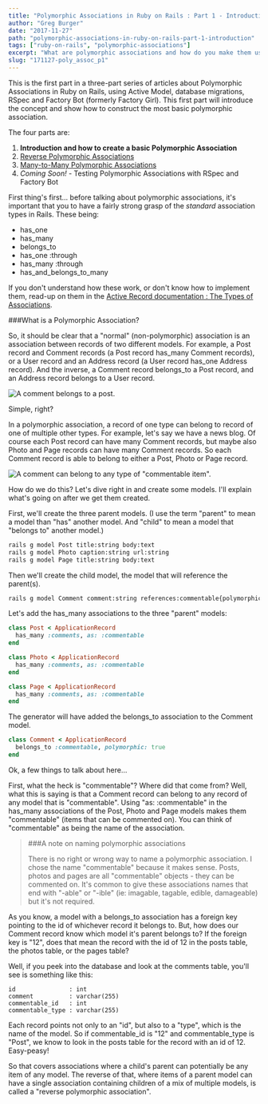 ```yaml
---
title: "Polymorphic Associations in Ruby on Rails : Part 1 - Introduction"
author: "Greg Burger"
date: "2017-11-27"
path: "polymorphic-associations-in-ruby-on-rails-part-1-introduction"
tags: ["ruby-on-rails", "polymorphic-associations"]
excerpt: "What are polymorphic associations and how do you make them using ActiveModel in Ruby on Rails."
slug: "171127-poly_assoc_p1"
---
```


This is the first part in a three-part series of articles about Polymorphic Associations in Ruby on Rails, using Active Model, database migrations, RSpec and Factory Bot (formerly Factory Girl). This first part will introduce the concept and show how to construct the most basic polymorphic association.

The four parts are:

1. **Introduction and how to create a basic Polymorphic Association**
2. [Reverse Polymorphic Associations](https://99linesofcode.com/polymorphic-associations-in-ruby-on-rails-part-2-reverse-polymorphic-associations)
3. [Many-to-Many Polymorphic Associations](https://99linesofcode.com/polymorphic-associations-in-ruby-on-rails-part-3-many-to-many-polymorphic-associations)
4. _Coming Soon!_ - Testing Polymorphic Associations with RSpec and Factory Bot

First thing's first... before talking about polymorphic associations, it's important that you to have a fairly strong grasp of the <em>standard</em> association types in Rails. These being:

* has\_one
* has_many
* belongs\_to
* has_one :through
* has_many :through
* has\_and\_belongs\_to\_many

If you don't understand how these work, or don't know how to implement them, read-up on them in the <a href="http://guides.rubyonrails.org/association_basics.html#the-types-of-associations">Active Record documentation : The Types of Associations</a>.

###What is a Polymorphic Association?

So, it should be clear that a "normal" (non-polymorphic) association is an association between records of two different models. For example, a Post record and Comment records (a Post record has_many Comment records), or a User record and an Address record (a User record has_one Address record). And the inverse, a Comment record belongs_to a Post record, and an Address record belongs to a User record.

![A comment belongs to a post.](https://99linesofcode.com/wp-content/uploads/2018/01/standard-assoc.png)

Simple, right?

In a polymorphic association, a record of one type can belong to record of one of multiple other types. For example, let's say we have a news blog. Of course each Post record can have many Comment records, but maybe also Photo and Page records can have many Comment records. So each Comment record is able to belong to either a Post, Photo or Page record.

![A comment can belong to any type of "commentable item".](https://99linesofcode.com/wp-content/uploads/2018/01/poly-assoc.png)

How do we do this? Let's dive right in and create some models. I'll explain what's going on after we get them created.

First, we'll create the three parent models. (I use the term "parent" to mean a model than "has" another model. And "child" to mean a model that "belongs to" another model.)

```bash
rails g model Post title:string body:text
rails g model Photo caption:string url:string
rails g model Page title:string body:text
```

Then we'll create the child model, the model that will reference the parent(s).

```bash
rails g model Comment comment:string references:commentable{polymorphic}
```

Let's add the has_many associations to the three "parent" models:

```ruby
class Post < ApplicationRecord
  has_many :comments, as: :commentable
end

class Photo < ApplicationRecord
  has_many :comments, as: :commentable
end

class Page < ApplicationRecord
  has_many :comments, as: :commentable
end
```

The generator will have added the belongs_to association to the Comment model.

```ruby
class Comment < ApplicationRecord
  belongs_to :commentable, polymorphic: true
end
```

Ok, a few things to talk about here...

First, what the heck is "commentable"? Where did that come from? Well, what this is saying is that a Comment record can belong to any record of any model that is "commentable". Using "as: :commentable" in the has\_many associations of the Post, Photo and Page models makes them "commentable" (items that can be commented on). You can think of "commentable" as being the name of the association.

> ###A note on naming polymorphic associations
>
> There is no right or wrong way to name a polymorphic association. I chose the name "commentable" because it makes sense. Posts, photos and pages are all "commentable" objects - they can be commented on. It's common to give these associations names that end with "-able" or "-ible" (ie: imagable, tagable, edible, damageable) but it's not required.

As you know, a model with a belongs\_to association has a foreign key pointing to the id of whichever record it belongs to. But, how does our Comment record know which model it's parent belongs to? If the foreign key is "12", does that mean the record with the id of 12 in the posts table, the photos table, or the pages table?

Well, if you peek into the database and look at the comments table, you'll see is something like this:

```
id               : int
comment          : varchar(255)
commentable_id   : int
commentable_type : varchar(255)
```

Each record points not only to an "id", but also to a "type", which is the name of the model. So if commentable\_id is "12" and commentable\_type is "Post", we know to look in the posts table for the record with an id of 12. Easy-peasy!

So that covers associations where a child's parent can potentially be any item of any model. The reverse of that, where items of a parent model can have a single association containing children of a mix of multiple models, is called a "reverse polymorphic association".
